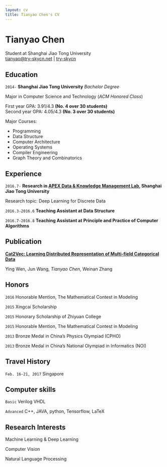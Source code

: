 ```yaml
---
layout: cv
title: Tianyao Chen's CV
---
```

# Tianyao Chen

<div id="institution">Student at Shanghai Jiao Tong University</div>

<div id="webaddress">
<a href="tianyao@try-skycn.net">tianyao@try-skycn.net</a>
|
<i class="fa fa-github"></i> <a href="https://github.com/try-skycn">try-skycn</a>
</div>

## Education

`2014-`
__Shanghai Jiao Tong University__ _Bachelor Degree_

Major in Computer Science and Technology (_ACM Honored Class_)

First year GPA: 3.91/4.3 __(No. 4 over 30 students)__<br>
Second year GPA: 4.05/4.3 __(No. 3 over 30 students)__

Major Courses:

* Programming
* Data Structure
* Computer Architecture
* Operating Systems
* Compiler Engineering
* Graph Theory and Combinatorics

## Experience

`2016.7-`
__Research in <a href="http://apex.sjtu.edu.cn">APEX Data & Knowledge Management Lab</a>, Shanghai Jiao Tong University__

Research topic: Deep Learning for Discrete Data

`2016.3-2016.6`
__Teaching Assistant at Data Structure__

`2016.7-2016.8`
__Teaching Assistant at Principle and Practice of Computer Algorithms__

## Publication
__<a href="https://openreview.net/pdf?id=HyNxRZ9xg">Cat2Vec: Learning Distributed Representation of Multi-field Categorical Data</a>__

Ying Wen, Jun Wang, *Tianyao Chen*, Weinan Zhang

## Honors

`2016`
Honorable Mention, The Mathematical Contest in Modeling

`2015`
Xingcai Scholarship

`2015`
Honorary Scholarship of Zhiyuan College

`2015`
Honorable Mention, The Mathematical Contest in Modeling

`2013`
Bronze Medal in China’s Physics Olympiad (CPHO)

`2013`
Bronze Medal in China’s National Olympiad in Informatics (NOI)

## Travel History

`Feb. 16-21, 2017`
Singapore

## Computer skills

`Basic`
Verilog VHDL

`Advanced`
C++, JAVA, python, Tensorflow, LaTeX

## Research Interests

Machine Learning & Deep Learning

Computer Vision

Natural Language Processing


